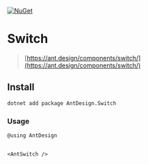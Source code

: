 [![NuGet](https://img.shields.io/nuget/v/AntDesign.Switch.svg?style=flat-square&color=green)](https://www.nuget.org/packages/AntDesign.Switch)


# Switch

> [https://ant.design/components/switch/](https://ant.design/components/switch/)


## Install

```sh
dotnet add package AntDesign.Switch
```

### Usage

```cs
@using AntDesign
```

```razor

<AntSwitch />

```
